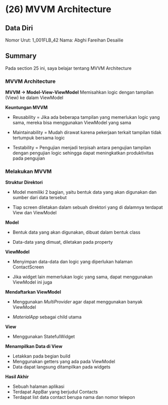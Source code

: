 # (26) MVVM Architecture

## Data Diri

Nomor Urut: 1_001FLB_42
Nama: Abghi Fareihan Desailie

## Summary

Pada section 25 ini, saya belajar tentang MVVM Architecture

### MVVM Architecture

**MVVM -> Model-View-ViewModel**
Memisahkan logic dengan tampilan (View) ke dalam ViewModel

**Keuntungan MVVM**

- Reusability = Jika ada beberapa tampilan yang memerlukan logic yang sama, mereka bisa menggunakan ViewModel yang sama

- Maintainability = Mudah dirawat karena pekerjaan terkait tampilan tidak tertumpuk bersama logic

- Testability = Pengujian menjadi terpisah antara pengujian tampilan dengan pengujian logic sehingga dapat meningkatkan produktivitas pada pengujian

### Melakukan MVVM

**Struktur Direktori**

- Model memiliki 2 bagian, yaitu bentuk data yang akan digunakan dan sumber dari data tersebut

- Tiap screen diletakan dalam sebuah direktori yang di dalamnya terdapat View dan ViewModel

**Model**

- Bentuk data yang akan digunakan, dibuat dalam bentuk class

- Data-data yang dimuat, diletakan pada property

**ViewModel**

- Menyimpan data-data dan logic yang diperlukan halaman ContactScreen

- Jika widget lain memerlukan logic yang sama, dapat menggunakan ViewModel ini juga

**Mendaftarkan ViewModel**

- Menggunakan _MultiProvider_ agar dapat menggunakan banyak ViewModel

- _MaterialApp_ sebagai child utama

**View**

- Menggunakan StatefulWidget

**Menampilkan Data di View**

- Letakkan pada begian build
- Menggunakan getters yang ada pada ViewModel
- Data dapat langsung ditampilkan pada widgets

**Hasil Akhir**

- Sebuah halaman aplikasi
- Terdapat AppBar yang berjudul Contacts
- Terdapat list data contact berupa nama dan nomor telepon
